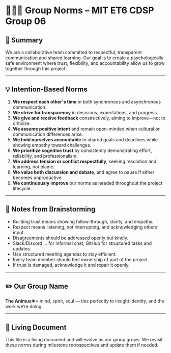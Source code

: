 # 🧑‍🤝‍🧑 Group Norms – MIT ET6 CDSP Group 06

## 🧭 Summary

We are a collaborative team committed to respectful,
transparent communication and shared learning.
Our goal is to create a psychologically safe environment where trust,
flexibility, and accountability allow us to grow together through this project.

---

## 💡 Intention-Based Norms

1. **We respect each other's time** in both synchronous and asynchronous communication.
2. **We strive for transparency** in decisions, expectations, and progress.
3. **We give and receive feedback** constructively, aiming to improve—not to criticize.
4. **We assume positive intent** and remain open-minded when cultural or  
   communication differences arise.
5. **We hold ourselves accountable** to shared goals and deadlines while showing
   empathy toward challenges.
6. **We prioritize cognitive trust** by consistently demonstrating effort,  
   reliability, and professionalism.
7. **We address tension or conflict respectfully**, seeking resolution and  
   learning, not blame.
8. **We value both discussion and debate**, and agree to pause if either becomes
   unproductive.
9. **We continuously improve** our norms as needed throughout the project lifecycle.

---

## 🧠 Notes from Brainstorming

- Building trust means showing follow-through, clarity, and empathy.
- Respect means listening, not interrupting, and acknowledging others' input.
- Disagreements should be addressed openly but kindly.
- Slack/Discord ... for informal chat, GitHub for structured tasks and updates.
- Use structured meeting agendas to stay efficient.
- Every team member should feel ownership of part of the project.
- If trust is damaged, acknowledge it and repair it openly.

---

## ✏️ Our Group Name

**The Animus⚛️**= mind, spirit, soul — ties perfectly to insight
identity, and the work we’re doing  

---

## 🔄 Living Document

This file is a living document and will evolve as our group grows. We revisit
these norms during milestone retrospectives and update them if needed.
